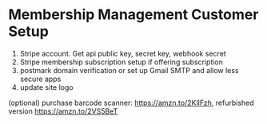 # Membership Management Customer Setup
1. Stripe account. Get api public key, secret key, webhook secret
2. Stripe membership subscription setup if offering subscription
3. postmark domain verification or set up Gmail SMTP and allow less secure apps
4. update site logo

(optional) purchase barcode scanner: https://amzn.to/2KlIFzh, refurbished version https://amzn.to/2VS5BeT

